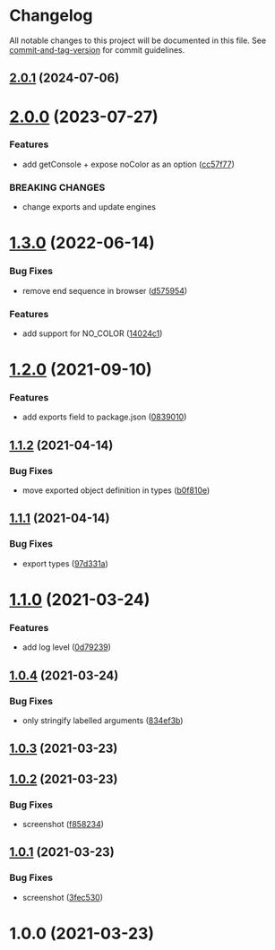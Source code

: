 # Changelog

All notable changes to this project will be documented in this file. See [commit-and-tag-version](https://github.com/absolute-version/commit-and-tag-version) for commit guidelines.

## [2.0.1](https://github.com/dmnsgn/console-ansi/compare/v2.0.0...v2.0.1) (2024-07-06)



# [2.0.0](https://github.com/dmnsgn/console-ansi/compare/v1.3.0...v2.0.0) (2023-07-27)


### Features

* add getConsole + expose noColor as an option ([cc57f77](https://github.com/dmnsgn/console-ansi/commit/cc57f773ed1c9d5da8d3ebe57807697f27fd7e93))


### BREAKING CHANGES

* change exports and update engines



# [1.3.0](https://github.com/dmnsgn/console-ansi/compare/v1.2.0...v1.3.0) (2022-06-14)


### Bug Fixes

* remove end sequence in browser ([d575954](https://github.com/dmnsgn/console-ansi/commit/d575954f3e7f5041bc9a459b8b198da02112e1e9))


### Features

* add support for NO_COLOR ([14024c1](https://github.com/dmnsgn/console-ansi/commit/14024c12735b2a09c8eaaf42a5f8f4fe18d48469))



# [1.2.0](https://github.com/dmnsgn/console-ansi/compare/v1.1.2...v1.2.0) (2021-09-10)


### Features

* add exports field to package.json ([0839010](https://github.com/dmnsgn/console-ansi/commit/0839010cb29a2c26b9f5dede91911c5ad0c10954))



## [1.1.2](https://github.com/dmnsgn/console-ansi/compare/v1.1.1...v1.1.2) (2021-04-14)


### Bug Fixes

* move exported object definition in types ([b0f810e](https://github.com/dmnsgn/console-ansi/commit/b0f810ef7546ce05e4bd265df73e2e3fcc9fa0f9))



## [1.1.1](https://github.com/dmnsgn/console-ansi/compare/v1.1.0...v1.1.1) (2021-04-14)


### Bug Fixes

* export types ([97d331a](https://github.com/dmnsgn/console-ansi/commit/97d331a74ef214bcbb688e73287026217a7d8d15))



# [1.1.0](https://github.com/dmnsgn/console-ansi/compare/v1.0.4...v1.1.0) (2021-03-24)


### Features

* add log level ([0d79239](https://github.com/dmnsgn/console-ansi/commit/0d79239a955a89bb02f549d80a3f50145fa4de2b))



## [1.0.4](https://github.com/dmnsgn/console-ansi/compare/v1.0.3...v1.0.4) (2021-03-24)


### Bug Fixes

* only stringify labelled arguments ([834ef3b](https://github.com/dmnsgn/console-ansi/commit/834ef3b3549ecdc09f3fb08666affe1a4704d6be))



## [1.0.3](https://github.com/dmnsgn/console-ansi/compare/v1.0.2...v1.0.3) (2021-03-23)



## [1.0.2](https://github.com/dmnsgn/console-ansi/compare/v1.0.1...v1.0.2) (2021-03-23)


### Bug Fixes

* screenshot ([f858234](https://github.com/dmnsgn/console-ansi/commit/f858234f55dfb1e140a8a754450a3d5871a09e2a))



## [1.0.1](https://github.com/dmnsgn/console-ansi/compare/v1.0.0...v1.0.1) (2021-03-23)


### Bug Fixes

* screenshot ([3fec530](https://github.com/dmnsgn/console-ansi/commit/3fec5307f5536562bba35f44e6895916b8df381e))



# 1.0.0 (2021-03-23)
